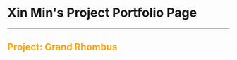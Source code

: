 # Xin Min's Project Portfolio Page

---
<h2>
<span style="color:orange;">Project: Grand Rhombus</span>
</h2>
